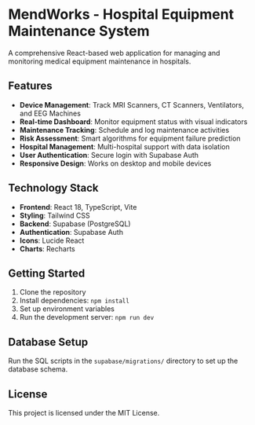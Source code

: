 # MendWorks - Hospital Equipment Maintenance System

A comprehensive React-based web application for managing and monitoring medical equipment maintenance in hospitals.

## Features

- **Device Management**: Track MRI Scanners, CT Scanners, Ventilators, and EEG Machines
- **Real-time Dashboard**: Monitor equipment status with visual indicators
- **Maintenance Tracking**: Schedule and log maintenance activities
- **Risk Assessment**: Smart algorithms for equipment failure prediction
- **Hospital Management**: Multi-hospital support with data isolation
- **User Authentication**: Secure login with Supabase Auth
- **Responsive Design**: Works on desktop and mobile devices

## Technology Stack

- **Frontend**: React 18, TypeScript, Vite
- **Styling**: Tailwind CSS
- **Backend**: Supabase (PostgreSQL)
- **Authentication**: Supabase Auth
- **Icons**: Lucide React
- **Charts**: Recharts

## Getting Started

1. Clone the repository
2. Install dependencies: `npm install`
3. Set up environment variables
4. Run the development server: `npm run dev`

## Database Setup

Run the SQL scripts in the `supabase/migrations/` directory to set up the database schema.

## License

This project is licensed under the MIT License.
